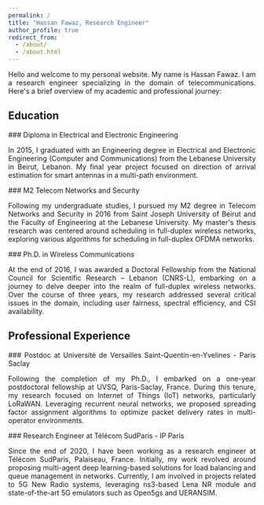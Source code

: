 ```yaml
---
permalink: /
title: "Hassan Fawaz, Research Engineer"
author_profile: true
redirect_from: 
  - /about/
  - /about.html
---
```



<div style="text-align: justify;">
Hello and welcome to my personal website. My name is Hassan Fawaz. I am a research engineer specializing in the domain of telecommunications. Here's a brief overview of my academic and professional journey:
</div>

## Education

<div style="text-align: justify;">
### Diploma in Electrical and Electronic Engineering

In 2015, I graduated with an Engineering degree in Electrical and Electronic Engineering (Computer and Communications) from the Lebanese University in Beirut, Lebanon. My final year project focused on direction of arrival estimation for smart antennas in a multi-path environment.
</div>

<div style="text-align: justify;">
### M2 Telecom Networks and Security

Following my undergraduate studies, I pursued my M2 degree in Telecom Networks and Security in 2016 from Saint Joseph University of Beirut and the Faculty of Engineering at the Lebanese University. My master's thesis research was centered around scheduling in full-duplex wireless networks, exploring various algorithms for scheduling in full-duplex OFDMA networks.
</div>

<div style="text-align: justify;">
### Ph.D. in Wireless Communications

At the end of 2016, I was awarded a Doctoral Fellowship from the National Council for Scientific Research – Lebanon (CNRS-L), embarking on a journey to delve deeper into the realm of full-duplex wireless networks. Over the course of three years, my research addressed several critical issues in the domain, including user fairness, spectral efficiency, and CSI availability.
</div>

## Professional Experience

<div style="text-align: justify;">
### Postdoc at Université de Versailles Saint-Quentin-en-Yvelines - Paris Saclay

Following the completion of my Ph.D., I embarked on a one-year postdoctoral fellowship at UVSQ, Paris-Saclay, France. During this tenure, my research focused on Internet of Things (IoT) networks, particularly LoRaWAN. Leveraging recurrent neural networks, we proposed spreading factor assignment algorithms to optimize packet delivery rates in multi-operator environments.
</div>

<div style="text-align: justify;">
### Research Engineer at Télécom SudParis - IP Paris

Since the end of 2020, I have been working as a research engineer at Télécom SudParis, Palaiseau, France. Initially, my work revolved around proposing multi-agent deep learning-based solutions for load balancing and queue management in networks. Currently, I am involved in projects related to 5G New Radio systems, leveraging ns3-based Lena NR module and state-of-the-art 5G emulators such as Open5gs and UERANSIM.
</div>

